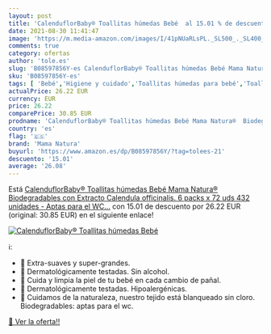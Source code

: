```yaml
---
layout: post
title: 'CalenduflorBaby® Toallitas húmedas Bebé  al 15.01 % de descuento'
date: 2021-08-30 11:41:47
image: 'https://m.media-amazon.com/images/I/41pNUaRLsPL._SL500_._SL400_.jpg'
comments: true
category: ofertas
author: 'tole.es'
slug: 'B08597856Y-es CalenduflorBaby® Toallitas húmedas Bebé Mama Natura®...'
sku: 'B08597856Y-es'
tags: [ 'Bebé','Higiene y cuidado','Toallitas húmedas para bebé','Toallitas y accesorios para bebé','bebé','mama natura', ]
actualPrice: 26.22 EUR
currency: EUR
price: 26.22
comparePrice: 30.85 EUR
prodname: 'CalenduflorBaby® Toallitas húmedas Bebé Mama Natura®  Biodegradables con Extracto Calendula officinalis. 6 packs x 72 uds  432 unidades  - Aptas para el WC…'
country: 'es'
flag: '🇪🇸'
brand: 'Mama Natura'
buyurl: 'https://www.amazon.es/dp/B08597856Y/?tag=tolees-21'
descuento: '15.01'
average: '26.08'
---
```


Está [CalenduflorBaby® Toallitas húmedas Bebé Mama Natura®  Biodegradables con Extracto Calendula officinalis. 6 packs x 72 uds  432 unidades  - Aptas para el WC…](https://www.amazon.es/dp/B08597856Y/?tag=tolees-21) con 15.01 de descuento por 26.22 EUR (original: 30.85 EUR) en el siguiente enlace!

[![CalenduflorBaby® Toallitas húmedas Bebé ](https://m.media-amazon.com/images/I/41pNUaRLsPL._SL500_._SL400_.jpg)](https://www.amazon.es/dp/B08597856Y/?tag=tolees-21)

ℹ️:

- 👶 Extra-suaves y super-grandes.
- 👶 Dermatológicamente testadas. Sin alcohol.
- 👶 Cuida y limpia la piel de tu bebé en cada cambio de pañal.
- 👶 Dermatológicamente testadas. Hipoalergénicas.
- 👶 Cuidamos de la naturaleza, nuestro tejido está blanqueado sin cloro. Biodegradables: aptas para el wc.

[🛒 Ver la oferta!!](https://www.amazon.es/dp/B08597856Y/?tag=tolees-21)
